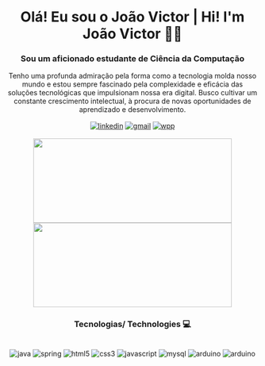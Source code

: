 <h1 align="center"> Olá! Eu sou o João Victor | Hi! I'm João Victor 👋🏻</h1>
<h3 align="center">Sou um aficionado estudante de Ciência da Computação</h3>
<p align="center"> Tenho uma profunda admiração pela forma como a tecnologia molda nosso mundo e estou sempre fascinado pela complexidade e eficácia das soluções tecnológicas que impulsionam nossa era digital. Busco cultivar um constante crescimento intelectual, à procura de novas oportunidades de aprendizado e desenvolvimento.</p>

<div align="center">
  <a href="https://www.linkedin.com/in/joao-v-fernandes/" target="_blank"><img align="center" alt="linkedin" src="https://img.shields.io/badge/LinkedIn-0077B5?style=for-the-badge&logo=linkedin&logoColor=white"/></a>
  <a href="mailto:jvflima14@gmail.com" targe="_blank"><img align="center" alt="gmail" src="https://img.shields.io/badge/Gmail-D14836?style=for-the-badge&logo=gmail&logoColor=white"/></a>
  <a href="https://wa.me/<31992705640>" target="_blank"><img align="center" alt="wpp" src="https://img.shields.io/badge/WhatsApp-25D366?style=for-the-badge&logo=whatsapp&logoColor=white"/></a>
</div>
<br/>

<div align="center">
  <img height="170em" width="400em" src="https://github-readme-stats.vercel.app/api/top-langs/?username=Lima-Developer&layout=compact&theme=tokyonight"/>
  <img height="170em" width="400em" src="https://github-readme-stats.vercel.app/api?username=Lima-Developer&show_icons=true&theme=tokyonight"/>
</div>

<h3 align="center">Tecnologias/ Technologies 💻</h3>

<div style="display: inline_block" align="center"><br/>
  <img align="center" alt="java" src="https://img.shields.io/badge/Java-ED8B00?style=for-the-badge&logo=openjdk&logoColor=white">
  <img align="center" alt="spring" src="https://img.shields.io/badge/Spring-6DB33F?style=for-the-badge&logo=spring&logoColor=white">
  <img align="center" alt="html5" src="https://img.shields.io/badge/HTML5-E34F26?style=for-the-badge&logo=html5&logoColor=white">
  <img align="center" alt="css3" src="https://img.shields.io/badge/CSS3-1572B6?style=for-the-badge&logo=css3&logoColor=white">
  <img align="center" alt="javascript" src="https://img.shields.io/badge/JavaScript-323330?style=for-the-badge&logo=javascript&logoColor=F7DF1E">
  <img align="center" alt="mysql" src="https://img.shields.io/badge/MySQL-00000F?style=for-the-badge&logo=mysql&logoColor=white">
  <img align="center" alt="arduino" src="https://img.shields.io/badge/Arduino_IDE-00979D?style=for-the-badge&logo=arduino&logoColor=white">
  <img align="center" alt="arduino" src="https://img.shields.io/badge/figma-%23F24E1E.svg?style=for-the-badge&logo=figma&logoColor=white">
</div>
